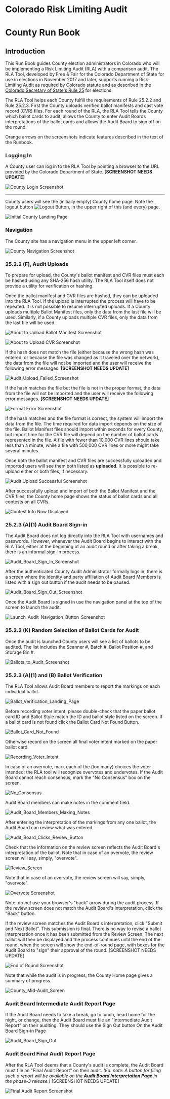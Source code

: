 # Colorado Risk Limiting Audit 
# County Run Book

## Introduction

This Run Book guides County election administrators in Colorado who will be
implementing a Risk Limiting Audit (RLA) with a comparison audit.
The RLA Tool, developed by Free & Fair for the
Colorado Department of State for use in elections in November 2017 and later, 
supports running a Risk-Limiting Audit as required by
Colorado statute and as described in the
[Colorado Secretary of State's Rule 25](http://www.sos.state.co.us/pubs/rule_making/CurrentRules/8CCR1505-1/ElectionRules.pdf) for
elections. 

The RLA Tool helps each County
fulfill the requirements of Rule 25.2.2 and Rule 25.2.3.
First the County uploads verified ballot manifests and cast vote record
(CVR) files. For each round of the RLA, the RLA Tool tells the County which ballot cards to audit, allows the County to enter Audit Boards 
interpretations of the ballot cards and allows the Audit Board to sign off on the round.

Orange arrows on the screenshots indicate features described in the text of the Runbook.
 
### Logging In

A County user can log in to the RLA Tool by pointing a browser to the URL provided by the Colorado Department of State. **[SCREENSHOT NEEDS UPDATE]**

![County Login Screenshot](./screenshots/a-county_login.png)

***

County users will see the (initially empty) County home page. Note the 
logout button ![Logout Button](./screenshots/LogoutButton.png), in the upper right of this (and every) page.

![Initial County Landing Page](./screenshots/c-initial_county_landing_page_unified.png)

### Navigation

The County site has a navigation menu in the upper left corner.

![County Navigation Screenshot](./screenshots/b-county_nav.png)

### 25.2.2 (F), <a name="comparison-audit-upload">Audit Uploads</a>

To prepare for upload, the County's ballot manifest and CVR files must each be
 hashed using any SHA-256 hash utility. The RLA Tool
itself does not provide a utility for verification or hashing. 

Once the ballot manifest and CVR files are hashed, they
can be uploaded into the RLA Tool. If the upload is interrupted the process 
will have to be repeated. It is not possible to resume interrupted uploads. 
If a County uploads multiple Ballot Manifest files, only the data from the last
file will be used. Similarly, if a County uploads multiple CVR files, only the data from the 
last file will be used.


![About to Upload Ballot Manifest Screenshot](./screenshots/e-about_to_upload_proper_ballot_manifest.png)

![About to Upload CVR Screenshot](./screenshots/g-about_to_upload_proper_cvr.png)

If the hash does not match the file 
(either because the wrong hash was entered, or because the file was changed as it traveled over the network), 
the data from the file will not be imported and the user will
receive the following error messages. **[SCREENSHOT NEEDS UPDATE]**

![Audit_Upload_Failed_Screenshot](./screenshots/d-failed_to_upload.png)

If the hash matches the file but the file is not in the proper format, the data from the file will not be 
imported and the user will
receive the following error messages. **[SCREENSHOT NEEDS UPDATE]**

![Format Error Screenshot]()


If the hash matches and the file format is correct,  the system will import the data from the file. 
The time required for data import depends on the size of the file. Ballot Manifest files should 
import within seconds for every County, but import time for the CVR file will depend on the 
number of ballot cards represented in the file. A file with fewer than 10,000 CVR lines should take less than a minute,
while a file with 500,000 CVR lines or more might take several minutes. 

Once both the ballot manifest and CVR files are successfully uploaded and imported
users will see them both listed as **uploaded**. It is possible to re-upload
either or both files, if necessary.

![Audit Upload Successful Screenshot](./screenshots/h-successfully_uploaded_cvr.png)

After successfully upload and import of both the Ballot Manifest and the CVR
files, the County home page shows the status of ballot cards and 
all contests on all CVRs. 
<!--- add comment about how this changes based on SoS behavior? --->

![Contest Info Now Displayed](./screenshots/i-contest_info.png)


### 25.2.3 (A)(1) Audit Board Sign-in

The Audit Board does not log directly into the RLA Tool with usernames
and passwords. However, whenever the Audit Board begins to interact
with the RLA Tool, either at the beginning of an audit round or after
taking a break, there is an informal sign-in process. 

![Audit_Board_Sign_In_Screenshot](./screenshots/k-selecting_audit_board_members_unified.png)

After the authenticated County Audit Administrator formally logs in, there is a
screen where the identity and party affiliation of Audit Board Members is listed
with a sign out button if the audit needs to be paused.

![Audit_Board_Sign_Out_Screenshot](./screenshots/n-sign_out_of_the_audit_board.png)

Once the Audit Board is signed in use the navigation panel at the top of the screen
to launch the audit.

![Launch_Audit_Navigation_Button_Screenshot](./screenshots/o-go_to_the_audit_page_to_begin_auditing_ballots.png)


### 25.2.2 (K) Random Selection of Ballot Cards for Audit

Once the audit is launched County users will see a list of ballots to
be audited. The list includes the Scanner #, Batch #, Ballot Position #,
and Storage Bin #.

![Ballots_to_Audit_Screenshot](./screenshots/p-ballots_to_audit_unified.png)


### 25.2.3 (A)(1) and (B) Ballot Verification

The RLA Tool allows Audit Board members to report the markings on each
individual ballot.

![Ballot_Verification_Landing_Page](./screenshots/r-ballot_verification_landing_page_unified.png)

Before recording voter intent, please double-check that the paper
ballot card ID and Ballot Style match the ID and ballot style listed on the
screen.   If a ballot card is not found click the Ballot Card Not Found Button.

![Ballot_Card_Not_Found](./screenshots/t-ballot_card_not_found_button.png)

Otherwise record on the screen all final voter intent marked on
the paper ballot card. 

![Recording_Voter_Intent](./screenshots/u-make_consensus_selection.png)

In case of an overvote, mark each of the (too many) choices the 
voter intended; the RLA tool will recognize overvotes and undervotes. 
If the Audit Board cannot reach consensus, mark the "No Consensus" 
box on the screen.  

![No_Consensus](./screenshots/v-no_consensus_reached.png)

Audit Board members can make notes in the comment field.

![Audit_Board_Members_Making_Notes](./screenshots/w-enter_notes_about_the_race.png)

After entering the interpretation of the markings from any one ballot,
the Audit Board can review what was entered.

![Audit_Board_Clicks_Review_Button](./screenshots/x-ballot_interpretations_entered.png)

Check that the information on the review screen reflects the Audit
Board's interpretation of the ballot. Note that in case of an
overvote, the review screen will say, simply, "overvote".

![Review_Screen](./screenshots/y-verify_selections.png)

Note that in case of an
overvote, the review screen will say, simply, "overvote".

![Overvote Screenshot](./screenshots/21-overvote_for_this_contest.png)

Note: do *not* use your browser's "back" arrow during the audit
process.  If the review screen does not match the Audit Board's
interpretation, click the "Back" button.
**<!--- this may be irrelevant now, check UI --->**

If the review screen matches the Audit Board's interpretation, click
"Submit and Next Ballot". This submission is final. There is no way to
revise a ballot interpretation once it has been submitted from the
Review Screen. The next ballot will then be displayed and the process
continues until the end of the round, when the screen will show the 
end-of-round page, with boxes for the Audit Board to "sign" their approval of the round. [SCREENSHOT NEEDS UPDATE]

![End of Round Screenshot]()


Note that while the audit is in progress, the County Home page 
gives a summary of progress.

![County_Mid-Audit_Screen](./screenshots/CountyMidAudit.png)


### Audit Board Intermediate Audit Report Page

If the Audit Board needs to take a break, go to lunch, head home for
the night, or change, then the Audit Board must file an "Intermediate
Audit Report" on their auditing. They should use the Sign Out button
On the Audit Board Sign-in Page
**<!--- what if AB finishes a round? --->**

![Audit_Board_Sign_Out](./screenshots/n-sign_out_of_the_audit_board.png)

### Audit Board Final Audit Report Page

After the RLA Tool deems that a County's audit is complete, the Audit
Board must file an "Final Audit Report" on their audit. *(Ed. note: A
button for filing such a report will be available on the **Audit Board
Interpretation Page** in the phase-3 release.)*  [SCREENSHOT NEEDS UPDATE]

![Final Audit Report Screenshot]()
